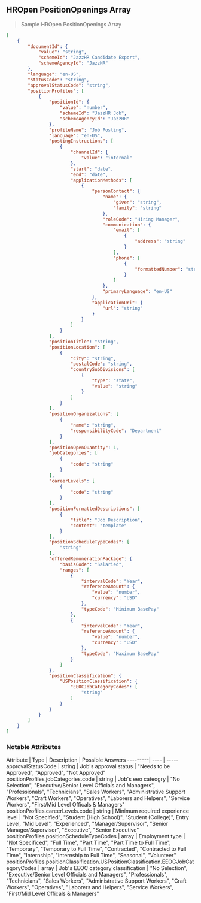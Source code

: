 ## HROpen PositionOpenings Array

> Sample HROpen PositionOpenings Array

```json
[
    {
        "documentId": {
            "value": "string",
            "schemeId": "JazzHR Candidate Export",
            "schemeAgencyId": "JazzHR"
        },
        "language": "en-US",
        "statusCode": "string",
        "approvalStatusCode": "string",
        "positionProfiles": [
            {
                "positionId": {
                    "value": "number",
                    "schemeId": "JazzHR Job",
                    "schemeAgencyId": "JazzHR"
                },
                "profileName": "Job Posting",
                "language": "en-US",
                "postingInstructions": [
                    {
                        "channelId": {
                            "value": "internal"
                        },
                        "start": "date",
                        "end": "date",
                        "applicationMethods": [
                            {
                                "personContact": {
                                    "name": {
                                        "given": "string",
                                        "family": "string"
                                    },
                                    "roleCode": "Hiring Manager",
                                    "communication": {
                                        "email": [
                                            {
                                                "address": "string"
                                            }
                                        ],
                                        "phone": [
                                            {
                                                "formattedNumber": "string"
                                            }
                                        ]
                                    },
                                    "primaryLanguage": "en-US"
                                },
                                "applicationUri": {
                                    "url": "string"
                                }
                            }
                        ]
                    }
                ],
                "positionTitle": "string",
                "positionLocation": [
                    {
                        "city": "string",
                        "postalCode": "string",
                        "countrySubDivisions": [
                            {
                                "type": "state",
                                "value": "string"
                            }
                        ]
                    }
                ],
                "positionOrganizations": [
                    {
                        "name": "string",
                        "responsibilityCode": "Department"
                    }
                ],
                "positionOpenQuantity": 1,
                "jobCategories": [
                    {
                        "code": "string"
                    }
                ],
                "careerLevels": [
                    {
                        "code": "string"
                    }
                ],
                "positionFormattedDescriptions": [
                    {
                        "title": "Job Description",
                        "content": "template"
                    }
                ],
                "positionScheduleTypeCodes": [
                    "string"
                ],
                "offeredRemunerationPackage": {
                    "basisCode": "Salaried",
                    "ranges": [
                        {
                            "intervalCode": "Year",
                            "referenceAmount": {
                                "value": "number",
                                "currency": "USD"
                            },
                            "typeCode": "Minimum BasePay"
                        },
                        {
                            "intervalCode": "Year",
                            "referenceAmount": {
                                "value": "number",
                                "currency": "USD"
                            },
                            "typeCode": "Maximum BasePay"
                        }
                    ]
                },
                "positionClassification": {
                    "USPositionClassification": {
                        "EEOCJobCategoryCodes": [
                            "string"
                        ]
                    }
                }
            }
        ]
    }
]
```
### Notable Attributes

Attribute | Type | Description | Possible Answers
---------| ---- | -----
approvalStatusCode | string | Job's approval status | "Needs to be Approved", "Approved", "Not Approved"
positionProfiles.jobCategories.code | string | Job's eeo cateogry | "No Selection", "Executive/Senior Level Officials and Managers", "Professionals", "Technicians", "Sales Workers", "Administrative Support Workers", "Craft Workers", "Operatives", "Laborers and Helpers", "Service Workers", "First/Mid Level Officals & Managers"
positionProfiles.careerLevels.code | string | Minimum required experience level | "Not Specified", "Student (High School)", "Student (College)", Entry Level, "Mid Level", "Experienced", "Manager/Supervisor", "Senior Manager/Supervisor", "Executive", "Senior Executive"
positionProfiles.positionScheduleTypeCodes | array<string> | Employment type | "Not Specificed", "Full Time", "Part Time", "Part Time to Full Time", "Temporary", "Temporary to Full Time", "Contracted", "Contracted to Full Time", "Internship", "Internship to Full Time", "Seasonal", "Volunteer"
positionProfiles.positionClassification.USPositionClassification.EEOCJobCategoryCodes | array<string> | Job's EEOC category classification | "No Selection", "Executive/Senior Level Officials and Managers", "Professionals", "Technicians", "Sales Workers", "Administrative Support Workers", "Craft Workers", "Operatives", "Laborers and Helpers", "Service Workers", "First/Mid Level Officals & Managers"